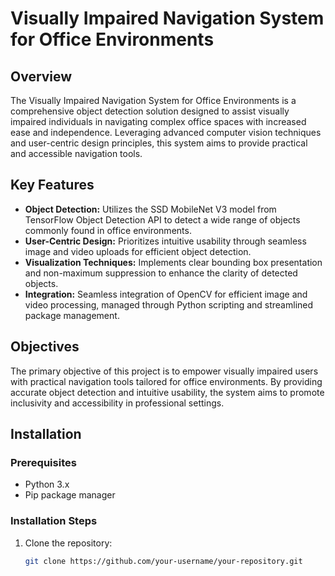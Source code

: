 # Visually Impaired Navigation System for Office Environments



## Overview

The Visually Impaired Navigation System for Office Environments is a comprehensive object detection solution designed to assist visually impaired individuals in navigating complex office spaces with increased ease and independence. Leveraging advanced computer vision techniques and user-centric design principles, this system aims to provide practical and accessible navigation tools.

## Key Features

- **Object Detection:** Utilizes the SSD MobileNet V3 model from TensorFlow Object Detection API to detect a wide range of objects commonly found in office environments.
- **User-Centric Design:** Prioritizes intuitive usability through seamless image and video uploads for efficient object detection.
- **Visualization Techniques:** Implements clear bounding box presentation and non-maximum suppression to enhance the clarity of detected objects.
- **Integration:** Seamless integration of OpenCV for efficient image and video processing, managed through Python scripting and streamlined package management.

## Objectives

The primary objective of this project is to empower visually impaired users with practical navigation tools tailored for office environments. By providing accurate object detection and intuitive usability, the system aims to promote inclusivity and accessibility in professional settings.

## Installation

### Prerequisites

- Python 3.x
- Pip package manager

### Installation Steps

1. Clone the repository:

   ```bash
   git clone https://github.com/your-username/your-repository.git
